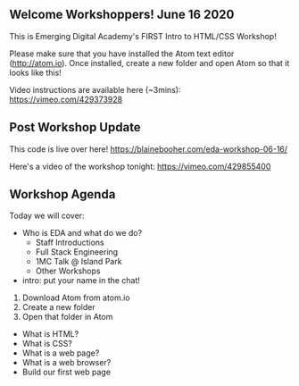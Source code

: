 Welcome Workshoppers! June 16 2020
----------------------------------

This is Emerging Digital Academy's FIRST Intro to HTML/CSS Workshop!

Please make sure that you have installed the Atom text editor (http://atom.io).
Once installed, create a new folder and open Atom so that it looks like this!

Video instructions are available here (~3mins): https://vimeo.com/429373928

## Post Workshop Update

This code is live over here! https://blainebooher.com/eda-workshop-06-16/

Here's a video of the workshop tonight: https://vimeo.com/429855400

## Workshop Agenda

Today we will cover:

  - Who is EDA and what do we do?
    - Staff Introductions
    - Full Stack Engineering
    - 1MC Talk @ Island Park
    - Other Workshops
  - intro: put your name in the chat!

  1. Download Atom from atom.io
  2. Create a new folder
  3. Open that folder in Atom

  - What is HTML?
  - What is CSS?
  - What is a web page?
  - What is a web browser?
  - Build our first web page
